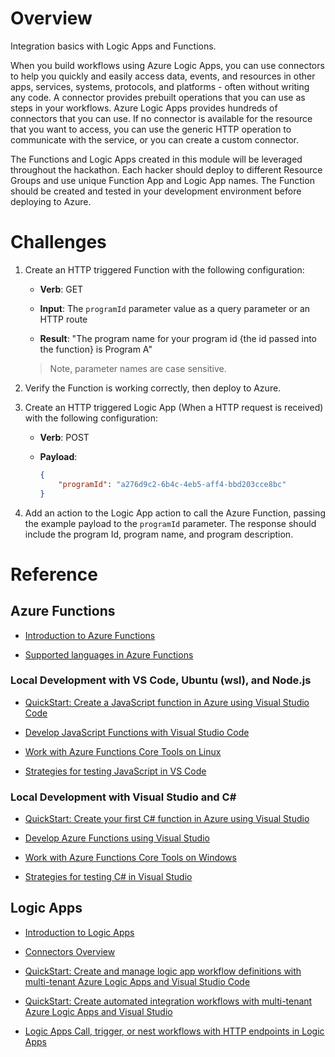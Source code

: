 # Overview
Integration basics with Logic Apps and Functions.

When you build workflows using Azure Logic Apps, you can use connectors to help you quickly and easily access data, events, and resources in other apps, services, systems, protocols, and platforms - often without writing any code.  A connector provides prebuilt operations that you can use as steps in your workflows.  Azure Logic Apps provides hundreds of connectors that you can use.  If no connector is available for the resource that you want to access, you can use the generic HTTP operation to communicate with the service, or you can create a custom connector.

The Functions and Logic Apps created in this module will be leveraged throughout the hackathon.  Each hacker should deploy to different Resource Groups and use unique Function App and Logic App names.  The Function should be created and tested in your development environment before deploying to Azure.

# Challenges

1. Create an HTTP triggered Function with the following configuration:
    
    * **Verb**: GET

    * **Input**: The `programId` parameter value as a query parameter or an HTTP route

    * **Result**: "The program name for your program id {the id passed into the function} is Program A"
    
    > Note, parameter names are case sensitive.
    
2. Verify the Function is working correctly, then deploy to Azure.

3. Create an HTTP triggered Logic App (When a HTTP request is received) with the following configuration:

    * **Verb**: POST

    * **Payload**:

        ```JSON
        {
            "programId": "a276d9c2-6b4c-4eb5-aff4-bbd203cce8bc"
        }
        ```

3. Add an action to the Logic App action to call the Azure Function, passing the example payload to the `programId` parameter. The response should include the program Id, program name, and program description.

# Reference

## Azure Functions

* [Introduction to Azure Functions](https://docs.microsoft.com/azure/azure-functions/functions-overview)

* [Supported languages in Azure Functions](https://docs.microsoft.com/azure/azure-functions/supported-languages)

### Local Development with VS Code, Ubuntu (wsl), and Node.js

* [QuickStart: Create a JavaScript function in Azure using Visual Studio Code](https://docs.microsoft.com/en-us/azure/azure-functions/create-first-function-vs-code-node)

* [Develop JavaScript Functions with Visual Studio Code](https://docs.microsoft.com/en-us/azure/azure-functions/functions-develop-vs-code?tabs=nodejs)

* [Work with Azure Functions Core Tools on Linux](https://docs.microsoft.com/en-us/azure/azure-functions/functions-run-local?tabs=linux)

* [Strategies for testing JavaScript in VS Code](https://docs.microsoft.com/en-us/azure/azure-functions/functions-test-a-function#javascript-in-vs-code)

### Local Development with Visual Studio and C#

* [QuickStart: Create your first C# function in Azure using Visual Studio](https://docs.microsoft.com/en-us/azure/azure-functions/functions-create-your-first-function-visual-studio)

* [Develop Azure Functions using Visual Studio](https://docs.microsoft.com/en-us/azure/azure-functions/functions-develop-vs)

* [Work with Azure Functions Core Tools on Windows](https://docs.microsoft.com/en-us/azure/azure-functions/functions-run-local?tabs=windows)

* [Strategies for testing C# in Visual Studio](https://docs.microsoft.com/en-us/azure/azure-functions/functions-test-a-function#c-in-visual-studio)

## Logic Apps

* [Introduction to Logic Apps](https://docs.microsoft.com/azure/logic-apps/logic-apps-overview)  

* [Connectors Overview](https://docs.microsoft.com/en-us/azure/connectors/apis-list)  

* [QuickStart: Create and manage logic app workflow definitions with multi-tenant Azure Logic Apps and Visual Studio Code](https://docs.microsoft.com/en-us/azure/logic-apps/quickstart-create-logic-apps-visual-studio-code)  

* [QuickStart: Create automated integration workflows with multi-tenant Azure Logic Apps and Visual Studio](https://docs.microsoft.com/en-us/azure/logic-apps/quickstart-create-logic-apps-with-visual-studio)

* [Logic Apps Call, trigger, or nest workflows with HTTP endpoints in Logic Apps](https://docs.microsoft.com/azure/logic-apps/logic-apps-http-endpoint)
